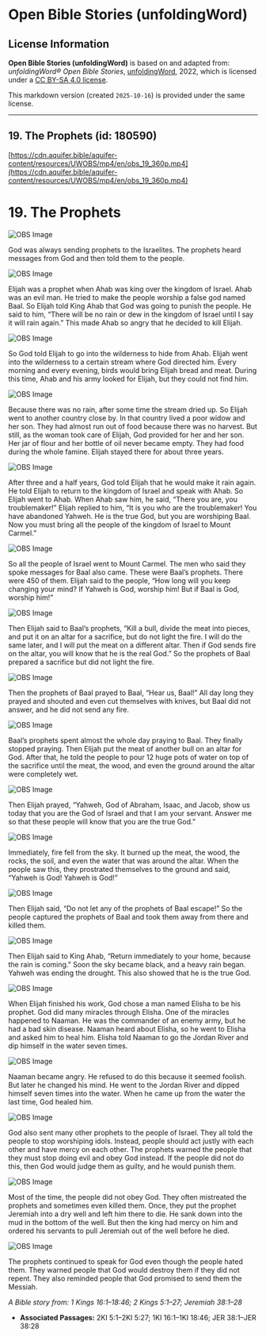 # Open Bible Stories (unfoldingWord)

## License Information

**Open Bible Stories (unfoldingWord)** is based on and adapted from: _unfoldingWord® Open Bible Stories_, [unfoldingWord](https://unfoldingword.org/utw), 2022, which is licensed under a [CC BY-SA 4.0 license](https://creativecommons.org/licenses/by-sa/4.0/legalcode.en).

This markdown version (created `2025-10-16`) is provided under the same license.



--------------------------------

## 19. The Prophets (id: 180590)

[https://cdn.aquifer.bible/aquifer-content/resources/UWOBS/mp4/en/obs_19_360p.mp4](https://cdn.aquifer.bible/aquifer-content/resources/UWOBS/mp4/en/obs_19_360p.mp4)

19\. The Prophets
=================

![OBS Image](https://cdn.aquifer.bible/aquifer-content/resources/UWOBS/jpg/360px/obs-en-19-01.jpg)

God was always sending prophets to the Israelites. The prophets heard messages from God and then told them to the people.

![OBS Image](https://cdn.aquifer.bible/aquifer-content/resources/UWOBS/jpg/360px/obs-en-19-02.jpg)

Elijah was a prophet when Ahab was king over the kingdom of Israel. Ahab was an evil man. He tried to make the people worship a false god named Baal. So Elijah told King Ahab that God was going to punish the people. He said to him, “There will be no rain or dew in the kingdom of Israel until I say it will rain again.” This made Ahab so angry that he decided to kill Elijah.

![OBS Image](https://cdn.aquifer.bible/aquifer-content/resources/UWOBS/jpg/360px/obs-en-19-03.jpg)

So God told Elijah to go into the wilderness to hide from Ahab. Elijah went into the wilderness to a certain stream where God directed him. Every morning and every evening, birds would bring Elijah bread and meat. During this time, Ahab and his army looked for Elijah, but they could not find him.

![OBS Image](https://cdn.aquifer.bible/aquifer-content/resources/UWOBS/jpg/360px/obs-en-19-04.jpg)

Because there was no rain, after some time the stream dried up. So Elijah went to another country close by. In that country lived a poor widow and her son. They had almost run out of food because there was no harvest. But still, as the woman took care of Elijah, God provided for her and her son. Her jar of flour and her bottle of oil never became empty. They had food during the whole famine. Elijah stayed there for about three years.

![OBS Image](https://cdn.aquifer.bible/aquifer-content/resources/UWOBS/jpg/360px/obs-en-19-05.jpg)

After three and a half years, God told Elijah that he would make it rain again. He told Elijah to return to the kingdom of Israel and speak with Ahab. So Elijah went to Ahab. When Ahab saw him, he said, “There you are, you troublemaker!” Elijah replied to him, “It is you who are the troublemaker! You have abandoned Yahweh. He is the true God, but you are worshiping Baal. Now you must bring all the people of the kingdom of Israel to Mount Carmel.”

![OBS Image](https://cdn.aquifer.bible/aquifer-content/resources/UWOBS/jpg/360px/obs-en-19-06.jpg)

So all the people of Israel went to Mount Carmel. The men who said they spoke messages for Baal also came. These were Baal’s prophets. There were 450 of them. Elijah said to the people, “How long will you keep changing your mind? If Yahweh is God, worship him! But if Baal is God, worship him!”

![OBS Image](https://cdn.aquifer.bible/aquifer-content/resources/UWOBS/jpg/360px/obs-en-19-07.jpg)

Then Elijah said to Baal’s prophets, “Kill a bull, divide the meat into pieces, and put it on an altar for a sacrifice, but do not light the fire. I will do the same later, and I will put the meat on a different altar. Then if God sends fire on the altar, you will know that he is the real God.” So the prophets of Baal prepared a sacrifice but did not light the fire.

![OBS Image](https://cdn.aquifer.bible/aquifer-content/resources/UWOBS/jpg/360px/obs-en-19-08.jpg)

Then the prophets of Baal prayed to Baal, “Hear us, Baal!” All day long they prayed and shouted and even cut themselves with knives, but Baal did not answer, and he did not send any fire.

![OBS Image](https://cdn.aquifer.bible/aquifer-content/resources/UWOBS/jpg/360px/obs-en-19-09.jpg)

Baal’s prophets spent almost the whole day praying to Baal. They finally stopped praying. Then Elijah put the meat of another bull on an altar for God. After that, he told the people to pour 12 huge pots of water on top of the sacrifice until the meat, the wood, and even the ground around the altar were completely wet.

![OBS Image](https://cdn.aquifer.bible/aquifer-content/resources/UWOBS/jpg/360px/obs-en-19-10.jpg)

Then Elijah prayed, “Yahweh, God of Abraham, Isaac, and Jacob, show us today that you are the God of Israel and that I am your servant. Answer me so that these people will know that you are the true God.”

![OBS Image](https://cdn.aquifer.bible/aquifer-content/resources/UWOBS/jpg/360px/obs-en-19-11.jpg)

Immediately, fire fell from the sky. It burned up the meat, the wood, the rocks, the soil, and even the water that was around the altar. When the people saw this, they prostrated themselves to the ground and said, “Yahweh is God! Yahweh is God!”

![OBS Image](https://cdn.aquifer.bible/aquifer-content/resources/UWOBS/jpg/360px/obs-en-19-12.jpg)

Then Elijah said, “Do not let any of the prophets of Baal escape!” So the people captured the prophets of Baal and took them away from there and killed them.

![OBS Image](https://cdn.aquifer.bible/aquifer-content/resources/UWOBS/jpg/360px/obs-en-19-13.jpg)

Then Elijah said to King Ahab, “Return immediately to your home, because the rain is coming.” Soon the sky became black, and a heavy rain began. Yahweh was ending the drought. This also showed that he is the true God.

![OBS Image](https://cdn.aquifer.bible/aquifer-content/resources/UWOBS/jpg/360px/obs-en-19-14.jpg)

When Elijah finished his work, God chose a man named Elisha to be his prophet. God did many miracles through Elisha. One of the miracles happened to Naaman. He was the commander of an enemy army, but he had a bad skin disease. Naaman heard about Elisha, so he went to Elisha and asked him to heal him. Elisha told Naaman to go the Jordan River and dip himself in the water seven times.

![OBS Image](https://cdn.aquifer.bible/aquifer-content/resources/UWOBS/jpg/360px/obs-en-19-15.jpg)

Naaman became angry. He refused to do this because it seemed foolish. But later he changed his mind. He went to the Jordan River and dipped himself seven times into the water. When he came up from the water the last time, God healed him.

![OBS Image](https://cdn.aquifer.bible/aquifer-content/resources/UWOBS/jpg/360px/obs-en-19-16.jpg)

God also sent many other prophets to the people of Israel. They all told the people to stop worshiping idols. Instead, people should act justly with each other and have mercy on each other. The prophets warned the people that they must stop doing evil and obey God instead. If the people did not do this, then God would judge them as guilty, and he would punish them.

![OBS Image](https://cdn.aquifer.bible/aquifer-content/resources/UWOBS/jpg/360px/obs-en-19-17.jpg)

Most of the time, the people did not obey God. They often mistreated the prophets and sometimes even killed them. Once, they put the prophet Jeremiah into a dry well and left him there to die. He sank down into the mud in the bottom of the well. But then the king had mercy on him and ordered his servants to pull Jeremiah out of the well before he died.

![OBS Image](https://cdn.aquifer.bible/aquifer-content/resources/UWOBS/jpg/360px/obs-en-19-18.jpg)

The prophets continued to speak for God even though the people hated them. They warned people that God would destroy them if they did not repent. They also reminded people that God promised to send them the Messiah.

*A Bible story from: 1 Kings 16:1–18:46; 2 Kings 5:1–27; Jeremiah 38:1–28*

* **Associated Passages:** 2KI 5:1–2KI 5:27; 1KI 16:1–1KI 18:46; JER 38:1–JER 38:28


